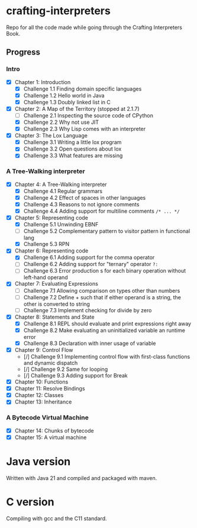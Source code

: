 # crafting-interpreters
Repo for all the code made while going through the Crafting Interpreters Book.

## Progress
### Intro
- [X] Chapter 1: Introduction
    - [X] Challenge 1.1 Finding domain specific languages
    - [X] Challenge 1.2 Hello world in Java
    - [X] Challenge 1.3 Doubly linked list in C
- [X] Chapter 2: A Map of the Territory (stopped at 2.1.7)
    - [ ] Challenge 2.1 Inspecting the source code of CPython
    - [X] Challenge 2.2 Why not use JIT
    - [X] Challenge 2.3 Why Lisp comes with an interpreter
- [X] Chapter 3: The Lox Language
    - [X] Challenge 3.1 Writing a little lox program
    - [X] Challenge 3.2 Open questions about lox
    - [X] Challenge 3.3 What features are missing

### A Tree-Walking interpreter
- [X] Chapter 4: A Tree-Walking interpreter
    - [X] Challenge 4.1 Regular grammars
    - [X] Challenge 4.2 Effect of spaces in other languages
    - [X] Challenge 4.3 Reasons to not ignore comments
    - [X] Challenge 4.4 Adding support for multiline comments `/* ... */`
- [X] Chapter 5: Representing code
    - [X] Challenge 5.1 Unwinding EBNF
    - [ ] Challenge 5.2 Complementary pattern to visitor pattern in functional lang
    - [X] Challenge 5.3 RPN
- [X] Chapter 6: Representing code
    - [X] Challenge 6.1 Adding support for the comma operator
    - [ ] Challenge 6.2 Adding support for "ternary" operator `?:`
    - [ ] Challenge 6.3 Error production s for each binary operation without left-hand operand
- [X] Chapter 7: Evaluating Expressions
    - [ ] Challenge 7.1 Allowing comparison on types other than numbers
    - [ ] Challenge 7.2 Define + such that if either operand is a string, the other is converted to string
    - [ ] Challenge 7.3 Implement checking for divide by zero
- [X] Chapter 8: Statements and State
    - [X] Challenge 8.1 REPL should evaluate and print expressions right away
    - [X] Challenge 8.2 Make evaluating an uninitialized variable an runtime error
    - [X] Challenge 8.3 Declaration with inner usage of variable
- [X] Chapter 9: Control Flow
    - [/] Challenge 9.1 Implementing control flow with first-class functions and dynamic dispatch
    - [/] Challenge 9.2 Same for looping
    - [/] Challenge 9.3 Adding support for Break
- [X] Chapter 10: Functions
- [X] Chapter 11: Resolve Bindings
- [X] Chapter 12: Classes
- [X] Chapter 13: Inheritance

### A Bytecode Virtual Machine
- [X] Chapter 14: Chunks of bytecode
- [X] Chapter 15: A virtual machine

# Java version
Written with Java 21 and compiled and packaged with maven.

# C version
Compiling with gcc and the C11 standard.

